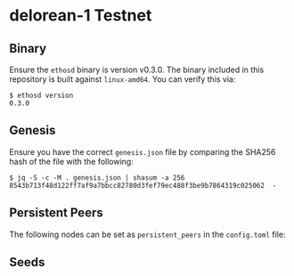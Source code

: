 # delorean-1 Testnet

## Binary

Ensure the `ethosd` binary is version v0.3.0. The binary included in this repository is 
built against `linux-amd64`. You can verify this via:

```shell
$ ethosd version
0.3.0
```

## Genesis

Ensure you have the correct `genesis.json` file by comparing the SHA256 hash of
the file with the following:

```shell
$ jq -S -c -M . genesis.json | shasum -a 256
8543b713f48d122ff7af9a7bbcc82780d3fef79ec488f3be9b7864319c025062  -
```

## Persistent Peers

The following nodes can be set as `persistent_peers` in the `config.toml` file:

<!-- * `11b2b636246e9ef05fac81ff3d084ed2839996ba@34.28.105.161:26656`
* `1ada2153b1948032d0de14fbbe7653e026fd4569@34.28.105.161:26666`
* `f49d25edac6d494498fd198f0f7f46455892565b@34.28.105.161:26667` -->

## Seeds
